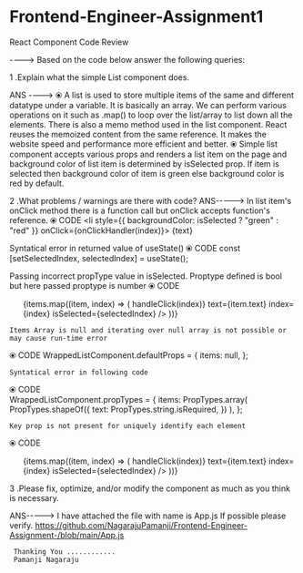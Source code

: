 # Frontend-Engineer-Assignment1
React Component Code Review


---->  Based on the code below answer the following queries:

1 .Explain what the simple List component does.

ANS ---->
          ⦿  A list is used to store multiple items of the same and different datatype under a variable. It is basically an array. We can perform various operations on it such as .map() to loop over the list/array to list down all the elements. There is also a memo method used in the list component. React reuses the memoized content from the same reference. It makes the website speed and performance more efficient and better.
          ⦿  Simple list component accepts various props and renders a list item on the page and background color of list item is determined by isSelected prop. If item is selected then background color of item is green else background color is red by default.


2 .What problems / warnings are there with code?
ANS-----> 
    In list item's onClick method there is a function call but onClick accepts function's reference.
        ⦿ CODE
     <li style={{ backgroundColor: isSelected ? "green" : "red" }}
     onClick={onClickHandler(index)}>
      {text}
     </li>

   Syntatical error in returned value of useState()
 ⦿ CODE
 const [setSelectedIndex, selectedIndex] = useState();
 
   Passing incorrect propType value in isSelected. Proptype defined is bool but here passed proptype is number
 ⦿ CODE
 <ul style={{ textAlign: "left" }}>
       {items.map((item, index) => (
        <SingleListItem
          onClickHandler={() => handleClick(index)}
          text={item.text}
          index={index}
          isSelected={selectedIndex}
        />
      ))}
</ul>


    Items Array is null and iterating over null array is not possible or may cause run-time error
 ⦿ CODE 
 WrappedListComponent.defaultProps = {
  items: null,
};

    Syntatical error in following code
 ⦿ CODE   
    WrappedListComponent.propTypes = {
  items: PropTypes.array(
    PropTypes.shapeOf({
      text: PropTypes.string.isRequired,
    })
  ),
};

    Key prop is not present for uniquely identify each element
 ⦿ CODE 
<ul style={{ textAlign: 'left' }}>
      {items.map((item, index) => (
        <SingleListItem
          onClickHandler={() => handleClick(index)}
          text={item.text}
          index={index}
          isSelected={selectedIndex}
        />
      ))}
</ul>


3 .Please fix, optimize, and/or modify the component as much as you think is necessary.

ANS----->
I have attached the file with name is App.js
If possible please verify.
https://github.com/NagarajuPamanji/Frontend-Engineer-Assignment-/blob/main/App.js






     Thanking You ............
     Pamanji Nagaraju
